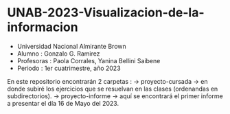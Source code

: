 # UNAB-2023-Visualizacion-de-la-informacion

- Universidad Nacional Almirante Brown
- Alumno : Gonzalo G. Ramirez
- Profesoras : Paola Corrales, Yanina Bellini Saibene
- Periodo : 1er cuatrimestre, año 2023

En este repositorio encontrarán 2 carpetas :
-> proyecto-cursada -> en donde subiré los ejercicios que se resuelvan en las clases (ordenandas en subdirectorios).
-> proyecto-informe -> aquí se encontrará el primer informe a presentar el día 16 de Mayo del 2023.
